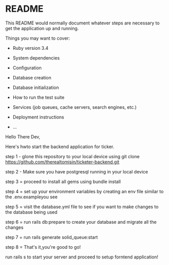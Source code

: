 # README

This README would normally document whatever steps are necessary to get the
application up and running.

Things you may want to cover:

- Ruby version 3.4

- System dependencies

- Configuration

- Database creation

- Database initialization

- How to run the test suite

- Services (job queues, cache servers, search engines, etc.)

- Deployment instructions

- ...

Hello There Dev,

Here's hwto start the backend application for ticker.

step 1 - glone this repository to your local device using git clone https://github.com/therealtomisin/ticketer-backend.git

step 2 - Make sure you have postgresql running in your local device

step 3 = proceed to install all gems using bundle install

step 4 = set up your environment variables by creating an env file similar to the .env.exampleyou see

step 5 = visit the database.yml file to see if you want to make changes to the database being used

step 6 = run rails db:prepare to create your database and migrate all the changes

step 7 = run rails generate solid_queue:start

step 8 = That's it,you're good to go!

run rails s to start your server and proceed to setup forntend application!
